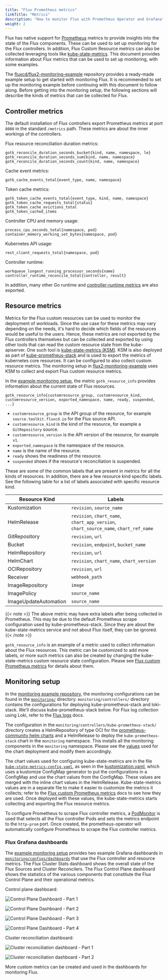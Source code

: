 ```yaml
---
title: "Flux Prometheus metrics"
linkTitle: "Metrics"
description: "How to monitor Flux with Prometheus Operator and Grafana"
weight: 2
---
```


Flux has native support for [Prometheus][prometheus] metrics to provide insights
into the state of the Flux components. These can be used to set up monitoring
for the Flux controllers. In addition, Flux Custom Resource metrics can also
be collected leveraging tools like [kube-state-metrics][kube-state-metrics].
This document provides information about Flux metrics that can be used to set up
monitoring, with some examples.

The [fluxcd/flux2-monitoring-example][monitoring-example-repo] repository
provides a ready-made example setup to get started with monitoring Flux. It is
recommended to set up the monitoring example before continuing with this
document to follow along. Before getting into the monitoring setup, the
following sections will describe the kinds of metrics that can be collected for
Flux.

## Controller metrics

The default installation of Flux controllers export Prometheus metrics at
port `8080` in the standard `/metrics` path. These metrics are about the inner
workings of the controllers.

Flux resource reconciliation duration metrics:

```
gotk_reconcile_duration_seconds_bucket{kind, name, namespace, le}
gotk_reconcile_duration_seconds_sum{kind, name, namespace}
gotk_reconcile_duration_seconds_count{kind, name, namespace}
```

Cache event metrics:

```
gotk_cache_events_total{event_type, name, namespace}
```

Token cache metrics:

```
gotk_token_cache_events_total{event_type, kind, name, namespace}
gotk_token_cache_requests_total{status}
gotk_token_cache_evictions_total
gotk_token_cached_items
```

Controller CPU and memory usage:

```
process_cpu_seconds_total{namespace, pod}
container_memory_working_set_bytes{namespace, pod}
```

Kubernetes API usage:

```
rest_client_requests_total{namespace, pod}
```

Controller runtime:

```
workqueue_longest_running_processor_seconds{name}
controller_runtime_reconcile_total{controller, result}
```

In addition, many other Go runtime and [controller-runtime
metrics][controller-runtime-metrics] are also exported.

## Resource metrics

Metrics for the Flux custom resources can be used to monitor the deployment of
workloads. Since the use case for these metrics may vary depending on the
needs, it's hard to decide which fields of the resources would be useful to the
users. Hence, these metrics are not exported by the Flux controllers themselves
but can be collected and exported by using other tools that can read the custom
resource state from the kube-apiserver. One such tool is [kube-state-metrics
(KSM)][kube-state-metrics]. KSM is also deployed as part of
[kube-prometheus-stack][kube-prometheus-stack] and is used to export the metrics
of kubernetes core resources. It can be configured to also collect custom
resource metrics. The monitoring setup in
[flux2-monitoring-example][monitoring-example-repo] uses KSM to collect and 
export Flux custom resource metrics. 

In the [example monitoring setup][monitoring-example-repo], the metric
`gotk_resource_info` provides information about the current state of Flux
resources.

```
gotk_resource_info{customresource_group, customresource_kind, customresource_version, exported_namespace, name, ready, suspended, ...}
```

- `customresource_group` is the API group of the resource, for example
  `source.toolkit.fluxcd.io` for the Flux source API.
- `customresource_kind` is the kind of the resource, for example a
  `GitRepository` source.
- `customresource_version` is the API version of the resource, for example `v1`.
- `exported_namespace` is the namespace of the resource.
- `name` is the name of the resource.
- `ready` shows the readiness of the resource.
- `suspended` shows if the resource's reconciliation is suspended.

These are some of the common labels that are present in metrics for all the
kinds of resources. In addition, there are a few resource kind specific labels.
See the following table for a list of labels associated with specific resource
kind.

| Resource Kind         | Labels                                                                               |
| ---                   | ---                                                                                  |
| Kustomization         | `revision`, `source_name`                                                            |
| HelmRelease           | `revision`, `chart_name`, `chart_app_version`, `chart_source_name`, `chart_ref_name` |
| GitRepository         | `revision`, `url`                                                                    |
| Bucket                | `revision`, `endpoint`, `bucket_name`                                                |
| HelmRepository        | `revision`, `url`                                                                    |
| HelmChart             | `revision`, `chart_name`, `chart_version`                                            |
| OCIRepository         | `revision`, `url`                                                                    |
| Receiver              | `webhook_path`                                                                       |
| ImageRepository       | `image`                                                                              |
| ImagePolicy           | `source_name`                                                                        |
| ImageUpdateAutomation | `source_name`                                                                        |

{{< note >}}
The above metric may have extra labels after being collected in Prometheus. This
may be due to the default Prometheus scrape configuration used by
kube-prometheus-stack. Since they are about the kube-state-metrics service and
not about Flux itself, they can be ignored.
{{< /note >}}

`gotk_resource_info` is an example of a metric used to collect information about
the Flux resources. This metric can be customized to add more labels, or more
such metrics can also be created by changing the kube-state-metrics custom
resource state configuration. Please see [Flux custom Prometheus
metrics][custom-metrics] for details about them.

## Monitoring setup

In the [monitoring example repository][monitoring-example-repo], the monitoring configurations can be found in the
[`monitoring/`](https://github.com/fluxcd/flux2-monitoring-example/tree/main/monitoring)
directory. `monitoring/controllers/` directory contains the configurations for
deploying kube-prometheus-stack and loki-stack. We'll discuss
kube-prometheus-stack below. For Flux log collection using Loki, refer to the
[Flux logs](/flux/monitoring/logs/) docs.

The configuration in the `monitoring/controllers/kube-prometheus-stack/`
directory creates a HelmRepository of type OCI for the [prometheus-community
helm charts](https://github.com/prometheus-community/helm-charts) and a
HelmRelease to deploy the `kube-prometheus-stack` chart in the `monitoring`
namespace. This installs all the monitoring components in the `monitoring`
namespace. Please see the 
[values](https://github.com/fluxcd/flux2-monitoring-example/blob/main/monitoring/controllers/kube-prometheus-stack/release.yaml)
used for the chart deployment and modify them accordingly.

The chart values used for configuring kube-state-metrics are in the file
[`kube-state-metrics-config.yaml`](https://github.com/fluxcd/flux2-monitoring-example/blob/main/monitoring/controllers/kube-prometheus-stack/kube-state-metrics-config.yaml),
as seen in the
[kustomization.yaml](https://github.com/fluxcd/flux2-monitoring-example/blob/main/monitoring/controllers/kube-prometheus-stack/kustomization.yaml),
which uses a kustomize ConfigMap generator to put the configurations in a
ConfigMap and use the chart values from the ConfigMap.
These values are merged with the inline chart values in the HelmRelease.
Kube-state-metrics values are in a separate file to make it easier to customize
the metrics it collects; refer to the [Flux custom Prometheus
metrics][custom-metrics] docs to see how they are used. Once
deployed with these values, the kube-state-metrics starts collecting and
exporting the Flux resource metrics.

To configure Prometheus to scrape Flux controller metrics, a
[PodMonitor](https://github.com/fluxcd/flux2-monitoring-example/blob/main/monitoring/configs/podmonitor.yaml)
is used that selects all the Flux controller Pods and sets the metrics endpoint
to the `http-prom` port. Once created, the prometheus-operator will
automatically configure Prometheus to scrape the Flux controller metrics.

### Flux Grafana dashboards

The [example monitoring setup][monitoring-example-repo] provides two example
Grafana dashboards in
[`monitoring/configs/dashboards`](https://github.com/fluxcd/flux2-monitoring-example/tree/main/monitoring/configs/dashboards)
that use the Flux controller and resource metrics. The Flux Cluster Stats
dashboard shows the overall state of the Flux Sources and Cluster Reconcilers.
The Flux Control Plane dashboard shows the statistics of the various components
that constitute the Flux Control Plane and their operational metrics.

Control plane dashboard:

![Control Plane Dashboard - Part 1](/img/grafana-cp-dashboard-p1.png)

![Control Plane Dashboard - Part 2](/img/grafana-cp-dashboard-p2.png)

![Control Plane Dashboard - Part 3](/img/grafana-cp-dashboard-p3.png)

![Control Plane Dashboard - Part 4](/img/grafana-cp-dashboard-p4.png)

Cluster reconciliation dashboard:

![Cluster reconciliation dashboard - Part 1](/img/grafana-cluster-dashboard-p1.png)

![Cluster reconciliation dashboard - Part 2](/img/grafana-cluster-dashboard-p2.png)

More custom metrics can be created and used in the dashboards for monitoring
Flux.


[kube-state-metrics]: https://github.com/kubernetes/kube-state-metrics
[prometheus]: https://prometheus.io/
[monitoring-example-repo]: https://github.com/fluxcd/flux2-monitoring-example
[kube-prometheus-stack]: https://github.com/prometheus-operator/kube-prometheus
[controller-runtime-metrics]: https://book.kubebuilder.io/reference/metrics-reference
[custom-metrics]: /flux/monitoring/custom-metrics/
